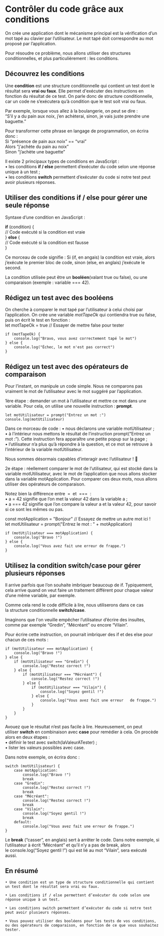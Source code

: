 # Contrôler du code grâce aux conditions
On crée une application dont le mécanisme principal est la vérification d’un mot tapé au clavier par l’utilisateur. Le mot tapé doit correspondre au mot proposé par l’application. 

Pour résoudre ce problème, nous allons utiliser des structures conditionnelles, et plus particulièrement : les conditions. 

## Découvrez les conditions
Une **condition** est une structure conditionnelle qui contient un test dont le résultat sera **vrai ou faux**. Elle permet d'exécuter des instructions en fonction du résultat de ce test. On parle donc de structure conditionnelle, car un code ne s’exécutera qu’à condition que le test soit vrai ou faux.

Par exemple, lorsque vous allez à la boulangerie, on peut se dire :  
“S’il y a du pain aux noix, j’en achèterai, sinon, je vais juste prendre une baguette.”

Pour transformer cette phrase en langage de programmation, on écrira donc :  
Si “présence de pain aux noix” == “vrai”  
Alors “j'achète du pain au noix”  
Sinon “j’achète une baguette”  

Il existe 2 principaux types de conditions en JavaScript :  
    • les conditions **if / else** permettent d’exécuter du code selon une réponse unique à un test ;  
    • les conditions **switch** permettent d’exécuter du code si notre test peut avoir plusieurs réponses.

## Utiliser des conditions if / else pour gérer une seule réponse
Syntaxe d’une condition en JavaScript :

**if** (condition) {  
    // Code exécuté si la condition est vraie  
} **else** {  
    // Code exécuté si la condition est fausse  
}

Ce morceau de code signifie : Si (if, en angais) la condition est vraie, alors j’exécute le premier bloc de code, sinon (else, en anglais) j’exécute le second.

La condition utilisée peut être un **booléen**(valant true ou false), ou une comparaison (exemple : variable === 42).

## Rédigez un test avec des booléens

On cherche à comparer le mot tapé par l’utilisateur à celui choisi par l’application.
On crée une variable *motTapeOk* qui contiendra true ou false, puis on écrit le test en fonction :  
let motTapeOk = true // Essayer de mettre false pour tester
```
if (motTapeOk) {  
    console.log("Bravo, vous avez correctement tapé le mot")  
} else {  
    console.log("Échec, le mot n'est pas correct")  
}
```
## Rédigez un test avec des opérateurs de comparaison
Pour l’instant, on manipule un code simple. Nous ne comparons pas vraiment le mot de l’utilisateur avec le mot suggéré par l’application.

1ère étape : demander un mot à l’utilisateur et mettre ce mot dans une variable. Pour cela, on utilise une nouvelle instruction : **prompt**.
```
let motUtilisateur = prompt("Entrez un mot :")  
console.log(motUtilisateur)  
```
Dans ce morceau de code :
    • nous déclarons une variable motUtilisateur ;  
    • à l’intérieur nous mettons le résultat de l’instruction prompt(“Entrez un mot :”). Cette instruction fera apparaître une petite popup sur la page ;  
    • l’utilisateur n’a plus qu’à répondre à la question, et ce mot se retrouve à l’intérieur de la variable motUtilisateur.   

Nous sommes désormais capables d’interagir avec l’utilisateur ! 🥳

2e étape : réellement comparer le mot de l’utilisateur, qui est stocké dans la variable motUtilisateur, avec le mot de l’application que nous allons stocker dans la variable motApplication.
Pour comparer ces deux mots, nous allons utiliser des opérateurs de comparaison.

Notez bien la différence entre  =  et  ===  :  
    • a = 42 signifie que l’on met la valeur 42 dans la variable a ;  
    • a === 42 signifie que l’on compare la valeur a et la valeur 42, pour savoir si ce sont les mêmes ou pas.

const motApplication = "Bonjour" // Essayez de mettre un autre mot ici !  
let motUtilisateur = prompt("Entrez le mot : " + motApplication)
```
if (motUtilisateur === motApplication) {  
    console.log("Bravo !")  
} else {  
    console.log("Vous avez fait une erreur de frappe.")  
}
```
## Utilisez la condition switch/case pour gérer plusieurs réponses

Il arrive parfois que l’on souhaite imbriquer beaucoup de if. Typiquement, cela arrive quand on veut faire un traitement différent pour chaque valeur d’une même variable, par exemple. 

Comme cela rend le code difficile à lire, nous utiliserons dans ce cas la structure conditionnelle **switch/case**.

Imaginons que l'on veuille empêcher l’utilisateur d’écrire des insultes, comme par exemple “Gredin”, “Mécréant” ou encore “Vilain”.

Pour écrire cette instruction, on pourrait imbriquer des if et des else pour chacun de ces mots :
```
if (motUtilisateur === motApplication) {  
    console.log("Bravo !")  
} else {  
    if (motUtilisateur === "Gredin") {  
        console.log("Restez correct !")  
    } else {  
        if (motUtilisateur === "Mécréant") {  
            console.log("Restez correct !")  
        } else {  
            if (motUtilisateur === "Vilain") {  
                console.log("Soyez gentil !")  
            } else {  
                console.log("Vous avez fait une erreur   de frappe.")  
            }  
        }  
    }  
}  
```
Avouez que le résultat n’est pas facile à lire. Heureusement, on peut utiliser **switch** en combinaison avec **case** pour remédier à cela. On procède alors en deux étapes :   
    • définir le test avec switch(laValeurATester) ;  
    • lister les valeurs possibles avec case.

Dans notre exemple, on écrira donc :  
```
switch (motUtilisateur) {  
    case motApplication:  
        console.log("Bravo !")  
        break  
    case "Gredin":  
        console.log("Restez correct !")  
        break  
    case "Mécréant":  
        console.log("Restez correct !")  
        break  
    case "Vilain":  
        console.log("Soyez gentil !")  
        break  
    default:  
        console.log("Vous avez fait une erreur de frappe.")  
}
```

Le **break** (“casser”, en anglais) sert à arrêter le code.
Dans notre exemple, si l’utilisateur à écrit “Mécréant” et qu’il n’y a pas de break, alors le console.log(“Soyez gentil !”) qui est lié au mot “Vilain”, sera exécuté aussi.

## En résumé
    • Une condition est un type de structure conditionnelle qui contient un test dont le résultat sera vrai ou faux.

    • Les conditions if / else permettent d’exécuter du code selon une réponse unique à un test.

    • Les conditions switch permettent d’exécuter du code si notre test peut avoir plusieurs réponses.
    
    • Vous pouvez utiliser des booléens pour les tests de vos conditions, ou des opérateurs de comparaison, en fonction de ce que vous souhaitez tester.
